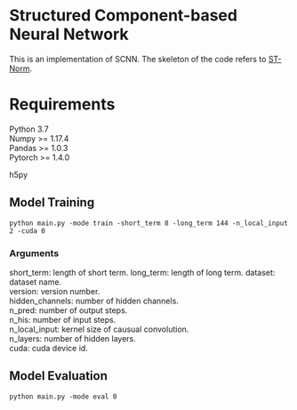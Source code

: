 # Structured Component-based Neural Network
This is an implementation of SCNN. The skeleton of the code refers to [ST-Norm](https://github.com/JLDeng/ST-Norm).

# Requirements
Python 3.7  
Numpy >= 1.17.4  
Pandas >= 1.0.3  
Pytorch >= 1.4.0  

h5py

 
## Model Training
```
python main.py -mode train -short_term 8 -long_term 144 -n_local_input 2 -cuda 0
```
### Arguments 
short_term: length of short term.
long_term: length of long term.
dataset: dataset name.  
version: version number.  
hidden_channels: number of hidden channels.  
n_pred: number of output steps.  
n_his: number of input steps.  
n_local_input: kernel size of causual convolution.  
n_layers: number of hidden layers.  
cuda: cuda device id.  

## Model Evaluation
```
python main.py -mode eval 0
```
